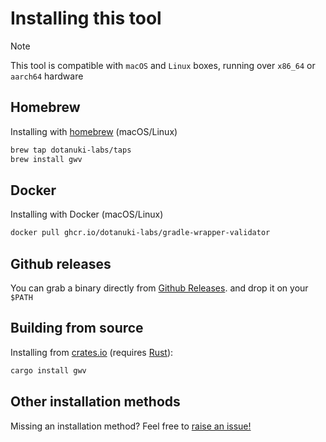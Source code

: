 # Installing this tool

> [!NOTE]
> This tool is compatible with `macOS` and `Linux` boxes, running over `x86_64` or `aarch64` hardware

## Homebrew

Installing with [homebrew](https://brew.sh/) (macOS/Linux)

```bash
brew tap dotanuki-labs/taps
brew install gwv
```

## Docker

Installing with Docker (macOS/Linux)

```bash
docker pull ghcr.io/dotanuki-labs/gradle-wrapper-validator
```

## Github releases

You can grab a binary directly from
[Github Releases](https://github.com/dotanuki-labs/gradle-wrapper-validator/releases).
and drop it on your `$PATH`

## Building from source

Installing from [crates.io](https://crates.io/crates/gwv) (requires [Rust](https://rustup.rs/)):

```bash
cargo install gwv
```

## Other installation methods

Missing an installation method? Feel free to
[raise an issue!](https://github.com/dotanuki-labs/gradle-wrapper-validator/issues)

